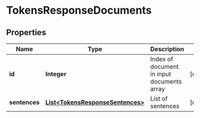 
# TokensResponseDocuments

## Properties
Name | Type | Description | Notes
------------ | ------------- | ------------- | -------------
**id** | **Integer** | Index of document in input documents array |  [optional]
**sentences** | [**List&lt;TokensResponseSentences&gt;**](TokensResponseSentences.md) | List of sentences |  [optional]




